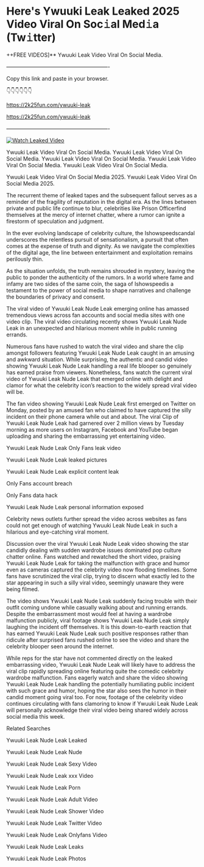 # Here's Ywuuki Leak Leaked 2025 Video Viral On Soc𝚒al Med𝚒a (Tw𝚒tter)

++FREE VIDEOS]** Ywuuki Leak Video Viral On Social Media.

———————————————————-

Copy this link and paste in your browser.

👇👇👇👇👇👇

https://2k25fun.com/ywuuki-leak

https://2k25fun.com/ywuuki-leak

———————————————————-

[![Watch Leaked Video](https://miro.medium.com/v2/resize:fit:828/format:webp/1*cilzJN44JGOrTw9NJCrNHA.gif "Watch Leaked Video")](https://2k25fun.com/ywuuki-leak)

Ywuuki Leak Video Viral On Social Media. Ywuuki Leak Video Viral On Social Media. Ywuuki Leak Video Viral On Social Media. Ywuuki Leak Video Viral On Social Media. Ywuuki Leak Video Viral On Social Media.

Ywuuki Leak Video Viral On Social Media 2025. Ywuuki Leak Video Viral On Social Media 2025.

The recurrent theme of leaked tapes and the subsequent fallout serves as a reminder of the fragility of reputation in the digital era. As the lines between private and public life continue to blur, celebrities like Prison Officerfind themselves at the mercy of internet chatter, where a rumor can ignite a firestorm of speculation and judgment.

In the ever evolving landscape of celebrity culture, the Ishowspeedscandal underscores the relentless pursuit of sensationalism, a pursuit that often comes at the expense of truth and dignity. As we navigate the complexities of the digital age, the line between entertainment and exploitation remains perilously thin.

As the situation unfolds, the truth remains shrouded in mystery, leaving the public to ponder the authenticity of the rumors. In a world where fame and infamy are two sides of the same coin, the saga of Ishowspeedis a testament to the power of social media to shape narratives and challenge the boundaries of privacy and consent.

The viral video of Ywuuki Leak Nude Leak emerging online has amassed tremendous views across fan accounts and social media sites with one video clip. The viral video circulating recently shows Ywuuki Leak Nude Leak in an unexpected and hilarious moment while in public running errands.

Numerous fans have rushed to watch the viral video and share the clip amongst followers featuring Ywuuki Leak Nude Leak caught in an amusing and awkward situation. While surprising, the authentic and candid video showing Ywuuki Leak Nude Leak handling a real life blooper so genuinely has earned praise from viewers. Nonetheless, fans watch the current viral video of Ywuuki Leak Nude Leak that emerged online with delight and clamor for what the celebrity icon’s reaction to the widely spread viral video will be.

The fan video showing Ywuuki Leak Nude Leak first emerged on Twitter on Monday, posted by an amused fan who claimed to have captured the silly incident on their phone camera while out and about. The viral Clip of Ywuuki Leak Nude Leak had garnered over 2 million views by Tuesday morning as more users on Instagram, Facebook and YouTube began uploading and sharing the embarrassing yet entertaining video.

Ywuuki Leak Nude Leak Only Fans leak video

Ywuuki Leak Nude Leak leaked pictures

Ywuuki Leak Nude Leak explicit content leak

Only Fans account breach

Only Fans data hack

Ywuuki Leak Nude Leak personal information exposed

Celebrity news outlets further spread the video across websites as fans could not get enough of watching Ywuuki Leak Nude Leak in such a hilarious and eye-catching viral moment.

Discussion over the viral Ywuuki Leak Nude Leak video showing the star candidly dealing with sudden wardrobe issues dominated pop culture chatter online. Fans watched and rewatched the short video, praising Ywuuki Leak Nude Leak for taking the malfunction with grace and humor even as cameras captured the celebrity video now flooding timelines. Some fans have scrutinized the viral clip, trying to discern what exactly led to the star appearing in such a silly viral video, seemingly unaware they were being filmed.

The video shows Ywuuki Leak Nude Leak suddenly facing trouble with their outfit coming undone while casually walking about and running errands. Despite the embarrassment most would feel at having a wardrobe malfunction publicly, viral footage shows Ywuuki Leak Nude Leak simply laughing the incident off themselves. It is this down-to-earth reaction that has earned Ywuuki Leak Nude Leak such positive responses rather than ridicule after surprised fans rushed online to see the video and share the celebrity blooper seen around the internet.

While reps for the star have not commented directly on the leaked embarrassing video, Ywuuki Leak Nude Leak will likely have to address the viral clip rapidly spreading online featuring quite the comedic celebrity wardrobe malfunction. Fans eagerly watch and share the video showing Ywuuki Leak Nude Leak handling the potentially humiliating public incident with such grace and humor, hoping the star also sees the humor in their candid moment going viral too. For now, footage of the celebrity video continues circulating with fans clamoring to know if Ywuuki Leak Nude Leak will personally acknowledge their viral video being shared widely across social media this week.

Related Searches

Ywuuki Leak Nude Leak Leaked

Ywuuki Leak Nude Leak Nude

Ywuuki Leak Nude Leak Sexy Video

Ywuuki Leak Nude Leak xxx Video

Ywuuki Leak Nude Leak Porn

Ywuuki Leak Nude Leak Adult Video

Ywuuki Leak Nude Leak Shower Video

Ywuuki Leak Nude Leak Twitter Video

Ywuuki Leak Nude Leak Onlyfans Video

Ywuuki Leak Nude Leak Leaks

Ywuuki Leak Nude Leak Photos